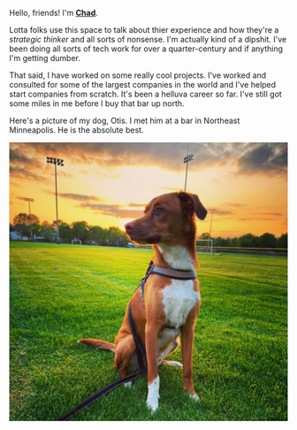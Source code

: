 Hello, friends! I'm  **[Chad](https://chad.juettner.dev)**.

Lotta folks use this space to talk about thier experience and how they're a *strategic thinker* and all sorts of nonsense. I'm actually kind of a dipshit. I've been doing all sorts of tech work for over a quarter-century and if anything I'm getting dumber.

That said, I have worked on some really cool projects. I've worked and consulted for some of the largest companies in the world and I've helped start companies from scratch. It's been a helluva career so far. I've still got some miles in me before I buy that bar up north.

Here's a picture of my dog, Otis. I met him at a bar in Northeast Minneapolis. He is the absolute best.

![The handsomest brown dog you will ever see in your life](docs/assets/otis.png?raw=true)
